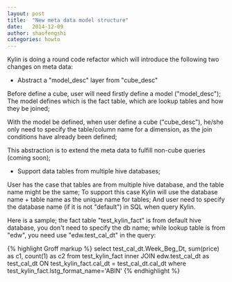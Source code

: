 ```yaml
---
layout: post
title:  "New meta data model structure"
date:   2014-12-09
author: shaofengshi
categories: howto
---
```


Kylin is doing a round code refactor which will introduce the following two changes on meta data:

* Abstract a "model_desc" layer from "cube_desc"

Before define a cube, user will need firstly define a model ("model_desc"); The model defines which is the fact table, which are lookup tables and how they be joined;

With the model be defined, when user define a cube ("cube_desc"), he/she only need to specify the table/column name for a dimension, as the join conditions have already been defined;

This abstraction is to extend the meta data to fulfill non-cube queries (coming soon);

* Support data tables from multiple hive databases;

User has the case that tables are from multiple hive database, and the table name might be the same; To support this case Kylin will use the database name + table name as the unique name for tables; And user need to specify the database name (if it is not "default") in SQL when query Kylin. 

Here is a sample; the fact table "test_kylin_fact" is from default hive database, you don't need to specify the db name; while lookup table is from "edw", you need use "edw.test_cal_dt" in the query:

{% highlight Groff markup %}
select test_cal_dt.Week_Beg_Dt, sum(price) as c1, count(1) as c2 
 from test_kylin_fact
 inner JOIN edw.test_cal_dt as test_cal_dt
 ON test_kylin_fact.cal_dt = test_cal_dt.cal_dt 
 where test_kylin_fact.lstg_format_name='ABIN' 
{% endhighlight %}
